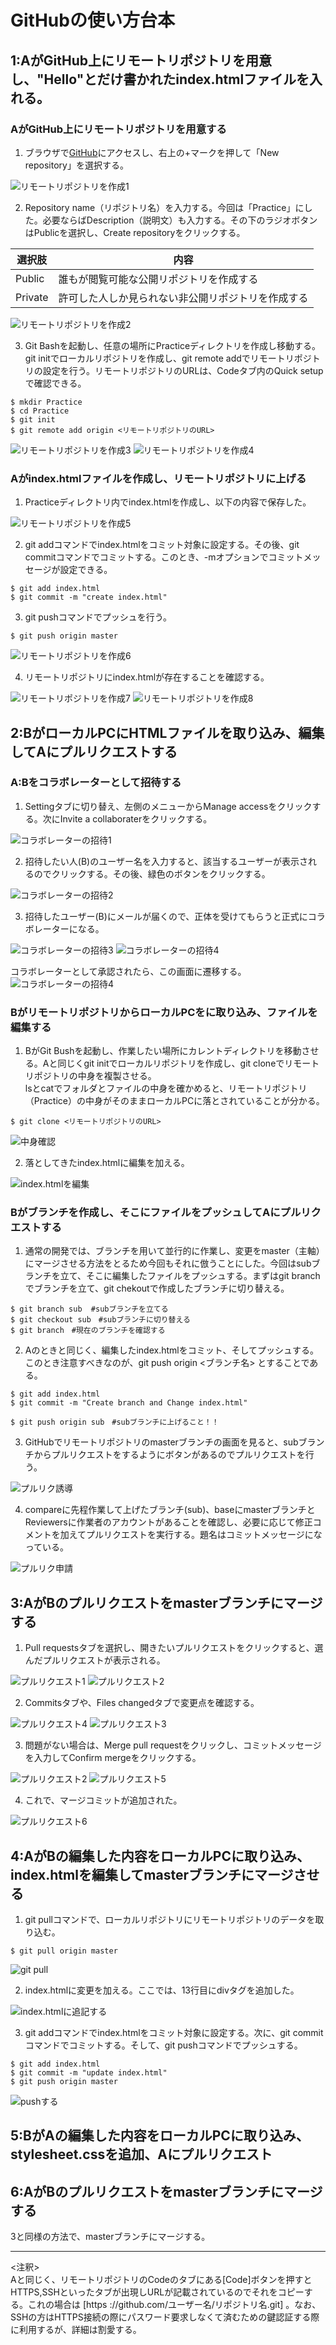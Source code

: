 <!-- MarkDown記法メモ
      #の数だけ見出しの階層
      半角スペ2つで改行
      >で引用
      *でリスト（タブで階層表示）数字のときは数字　-でも可能
      3つ以上の-、*、_を並べて水平線が引ける
      インライン記法のリンク表記は[サイト名](URL)といったように
      *斜体*　**太字**　***斜体太字***　_でも可能
      ![代替テキスト](ファイル名)で画像
      ~~打ち消し~~
      \[^注釈]:テキスト
      <font color="#000000">文字色</font>
      \'マークダウン打ち消し''
      'インライン'　マーカーを引ける
      '''html:title
        <p>ここの中身で構文の色が変わって見える　コードを挿入</p>
      '''
      | 列頭 | 列頭 |
      | :--- | :---: |
      | 左寄せ | 右寄せ | 要素の前後にはスペース

-->
# GitHubの使い方台本

## 1:AがGitHub上にリモートリポジトリを用意し、"Hello"とだけ書かれたindex.htmlファイルを入れる。  

### AがGitHub上にリモートリポジトリを用意する

1. ブラウザで[GitHub](https://github.com/)にアクセスし、右上の+マークを押して「New repository」を選択する。

![リモートリポジトリを作成1](img/1-a.jpg)

2. Repository name（リポジトリ名）を入力する。今回は「Practice」にした。必要ならばDescription（説明文）も入力する。その下のラジオボタンはPublicを選択し、Create repositoryをクリックする。

|選択肢|内容
|--|--
|Public|誰もが閲覧可能な公開リポジトリを作成する
|Private|許可した人しか見られない非公開リポジトリを作成する

![リモートリポジトリを作成2](img/1-b.jpg)

3. Git Bashを起動し、任意の場所にPracticeディレクトリを作成し移動する。git initでローカルリポジトリを作成し、git remote addでリモートリポジトリの設定を行う。リモートリポジトリのURLは、Codeタブ内のQuick setupで確認できる。

```
$ mkdir Practice
$ cd Practice
$ git init
$ git remote add origin <リモートリポジトリのURL>　
```

![リモートリポジトリを作成3](img/1-c.JPG)
![リモートリポジトリを作成4](img/1-d.JPG)

### Aがindex.htmlファイルを作成し、リモートリポジトリに上げる

1. Practiceディレクトリ内でindex.htmlを作成し、以下の内容で保存した。

![リモートリポジトリを作成5](img/1-f.JPG)

2. git addコマンドでindex.htmlをコミット対象に設定する。その後、git commitコマンドでコミットする。このとき、-mオプションでコミットメッセージが設定できる。  

```
$ git add index.html
$ git commit -m "create index.html"
```

3. git pushコマンドでプッシュを行う。  

```
$ git push origin master
```

![リモートリポジトリを作成6](img/1-h.JPG)

4. リモートリポジトリにindex.htmlが存在することを確認する。

![リモートリポジトリを作成7](img/1-i.JPG)
![リモートリポジトリを作成8](img/1-j.JPG)

## 2:BがローカルPCにHTMLファイルを取り込み、編集してAにプルリクエストする  

### A:Bをコラボレーターとして招待する

1. Settingタブに切り替え、左側のメニューからManage accessをクリックする。次にInvite a collaboraterをクリックする。

![コラボレーターの招待1](img/1-k.JPG)

2. 招待したい人(B)のユーザー名を入力すると、該当するユーザーが表示されるのでクリックする。その後、緑色のボタンをクリックする。

![コラボレーターの招待2](img/1-l.JPG)

3. 招待したユーザー(B)にメールが届くので、正体を受けてもらうと正式にコラボレーターになる。   

![コラボレーターの招待3](img2/01.jpg)
![コラボレーターの招待4](img2/02.jpg)  

コラボレーターとして承認されたら、この画面に遷移する。
![コラボレーターの招待4](img2/03.png)

### BがリモートリポジトリからローカルPCをに取り込み、ファイルを編集する

 1. BがGit Bushを起動し、作業したい場所にカレントディレクトリを移動させる。Aと同じくgit initでローカルリポジトリを作成し、git cloneでリモートリポジトリの中身を複製させる。  
 lsとcatでフォルダとファイルの中身を確かめると、リモートリポジトリ（Practice）の中身がそのままローカルPCに落とされていることが分かる。  

 ```
 $ git clone <リモートリポジトリのURL>  

 ```  

 ![中身確認](img2/17.jpg)

 2. 落としてきたindex.htmlに編集を加える。  

 ![index.htmlを編集](img2/06.png)   


### Bがブランチを作成し、そこにファイルをプッシュしてAにプルリクエストする

  1. 通常の開発では、ブランチを用いて並行的に作業し、変更をmaster（主軸）にマージさせる方法をとるため今回もそれに倣うことにした。今回はsubブランチを立て、そこに編集したファイルをプッシュする。まずはgit branchでブランチを立て、git chekoutで作成したブランチに切り替える。  

  ```
  $ git branch sub  #subブランチを立てる
  $ git checkout sub　#subブランチに切り替える
  $ git branch　#現在のブランチを確認する

  ```   

  2. Aのときと同じく、編集したindex.htmlをコミット、そしてプッシュする。このとき注意すべきなのが、git push origin <ブランチ名> とすることである。  

  ```
  $ git add index.html
  $ git commit -m "Create branch and Change index.html"

  $ git push origin sub　#subブランチに上げること！！

  ```  

  3. GitHubでリモートリポジトリのmasterブランチの画面を見ると、subブランチからプルリクエストをするようにボタンがあるのでプルリクエストを行う。  

  ![プルリク誘導](img2/09.jpg)  

  4. compareに先程作業して上げたブランチ(sub)、baseにmasterブランチとReviewersに作業者のアカウントがあることを確認し、必要に応じて修正コメントを加えてプルリクエストを実行する。題名はコミットメッセージになっている。

  ![プルリク申請](img2/10.jpg)　


<!--ここから先は見出しのみ作成しました。適宜編集お願いします。-->
## 3:AがBのプルリクエストをmasterブランチにマージする  

1. Pull requestsタブを選択し、開きたいプルリクエストをクリックすると、選んだプルリクエストが表示される。

![プルリクエスト1](img/3-b.JPG)
![プルリクエスト2](img/3-c.JPG)

2. Commitsタブや、Files changedタブで変更点を確認する。 

![プルリクエスト4](img/3-e.JPG)
![プルリクエスト3](img/3-d.JPG)

3. 問題がない場合は、Merge pull requestをクリックし、コミットメッセージを入力してConfirm mergeをクリックする。

![プルリクエスト2](img/3-h.jpg)
![プルリクエスト5](img/3-f.JPG)

4. これで、マージコミットが追加された。

![プルリクエスト6](img/3-g.JPG)

## 4:AがBの編集した内容をローカルPCに取り込み、index.htmlを編集してmasterブランチにマージさせる

1. git pullコマンドで、ローカルリポジトリにリモートリポジトリのデータを取り込む。

```
$ git pull origin master
```

![git pull](img/4-1.JPG)

2. index.htmlに変更を加える。ここでは、13行目にdivタグを追加した。

![index.htmlに追記する](img/4-2.JPG)

3. git addコマンドでindex.htmlをコミット対象に設定する。次に、git commitコマンドでコミットする。そして、git pushコマンドでプッシュする。

```
$ git add index.html
$ git commit -m "update index.html"
$ git push origin master
```

![pushする](img/4-3.JPG)

## 5:BがAの編集した内容をローカルPCに取り込み、stylesheet.cssを追加、Aにプルリクエスト



## 6:AがBのプルリクエストをmasterブランチにマージする

3と同様の方法で、masterブランチにマージする。



***
<注釈>  
 Aと同じく、リモートリポジトリのCodeのタブにある[Code]ボタンを押すとHTTPS,SSHといったタブが出現しURLが記載されているのでそれをコピーする。これの場合は [https ://github.com/ユーザー名/リポジトリ名.git] 。なお、SSHの方はHTTPS接続の際にパスワード要求しなくて済むための鍵認証する際に利用するが、詳細は割愛する。
